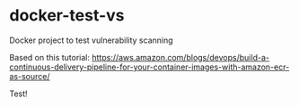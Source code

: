 # docker-test-vs
Docker project to test vulnerability scanning


Based on this tutorial: https://aws.amazon.com/blogs/devops/build-a-continuous-delivery-pipeline-for-your-container-images-with-amazon-ecr-as-source/

Test!
